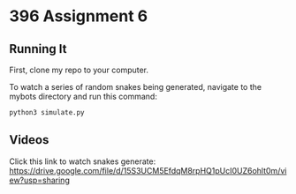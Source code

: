 # 396 Assignment 6

## Running It

First, clone my repo to your computer.

To watch a series of random snakes being generated, navigate to the mybots directory and run this command:

```bash
python3 simulate.py
```

## Videos

Click this link to watch snakes generate: <https://drive.google.com/file/d/15S3UCM5EfdqM8rpHQ1pUcI0UZ6ohlt0m/view?usp=sharing>

